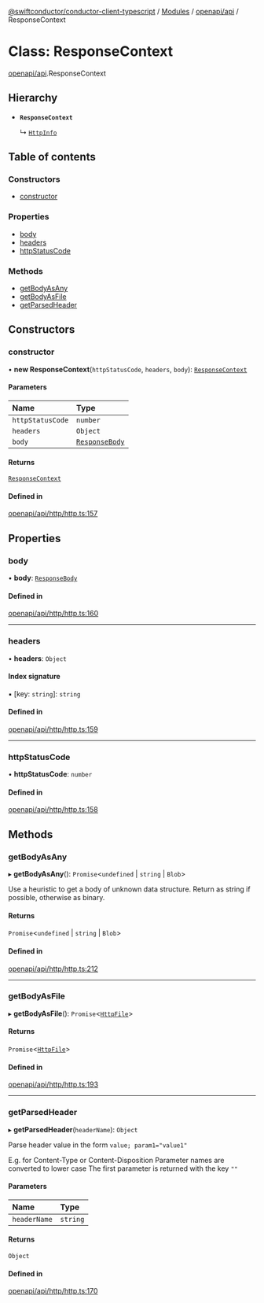 [@swiftconductor/conductor-client-typescript](../README.md) / [Modules](../modules.md) / [openapi/api](../modules/openapi_api.md) / ResponseContext

# Class: ResponseContext

[openapi/api](../modules/openapi_api.md).ResponseContext

## Hierarchy

- **`ResponseContext`**

  ↳ [`HttpInfo`](openapi_api.HttpInfo.md)

## Table of contents

### Constructors

- [constructor](openapi_api.ResponseContext.md#constructor)

### Properties

- [body](openapi_api.ResponseContext.md#body)
- [headers](openapi_api.ResponseContext.md#headers)
- [httpStatusCode](openapi_api.ResponseContext.md#httpstatuscode)

### Methods

- [getBodyAsAny](openapi_api.ResponseContext.md#getbodyasany)
- [getBodyAsFile](openapi_api.ResponseContext.md#getbodyasfile)
- [getParsedHeader](openapi_api.ResponseContext.md#getparsedheader)

## Constructors

### constructor

• **new ResponseContext**(`httpStatusCode`, `headers`, `body`): [`ResponseContext`](openapi_api.ResponseContext.md)

#### Parameters

| Name | Type |
| :------ | :------ |
| `httpStatusCode` | `number` |
| `headers` | `Object` |
| `body` | [`ResponseBody`](../interfaces/openapi_api.ResponseBody.md) |

#### Returns

[`ResponseContext`](openapi_api.ResponseContext.md)

#### Defined in

[openapi/api/http/http.ts:157](https://github.com/swift-conductor/conductor-client-typescript/blob/9866b7c/openapi/api/http/http.ts#L157)

## Properties

### body

• **body**: [`ResponseBody`](../interfaces/openapi_api.ResponseBody.md)

#### Defined in

[openapi/api/http/http.ts:160](https://github.com/swift-conductor/conductor-client-typescript/blob/9866b7c/openapi/api/http/http.ts#L160)

___

### headers

• **headers**: `Object`

#### Index signature

▪ [key: `string`]: `string`

#### Defined in

[openapi/api/http/http.ts:159](https://github.com/swift-conductor/conductor-client-typescript/blob/9866b7c/openapi/api/http/http.ts#L159)

___

### httpStatusCode

• **httpStatusCode**: `number`

#### Defined in

[openapi/api/http/http.ts:158](https://github.com/swift-conductor/conductor-client-typescript/blob/9866b7c/openapi/api/http/http.ts#L158)

## Methods

### getBodyAsAny

▸ **getBodyAsAny**(): `Promise`\<`undefined` \| `string` \| `Blob`\>

Use a heuristic to get a body of unknown data structure.
Return as string if possible, otherwise as binary.

#### Returns

`Promise`\<`undefined` \| `string` \| `Blob`\>

#### Defined in

[openapi/api/http/http.ts:212](https://github.com/swift-conductor/conductor-client-typescript/blob/9866b7c/openapi/api/http/http.ts#L212)

___

### getBodyAsFile

▸ **getBodyAsFile**(): `Promise`\<[`HttpFile`](../modules/openapi_api.md#httpfile)\>

#### Returns

`Promise`\<[`HttpFile`](../modules/openapi_api.md#httpfile)\>

#### Defined in

[openapi/api/http/http.ts:193](https://github.com/swift-conductor/conductor-client-typescript/blob/9866b7c/openapi/api/http/http.ts#L193)

___

### getParsedHeader

▸ **getParsedHeader**(`headerName`): `Object`

Parse header value in the form `value; param1="value1"`

E.g. for Content-Type or Content-Disposition
Parameter names are converted to lower case
The first parameter is returned with the key `""`

#### Parameters

| Name | Type |
| :------ | :------ |
| `headerName` | `string` |

#### Returns

`Object`

#### Defined in

[openapi/api/http/http.ts:170](https://github.com/swift-conductor/conductor-client-typescript/blob/9866b7c/openapi/api/http/http.ts#L170)
